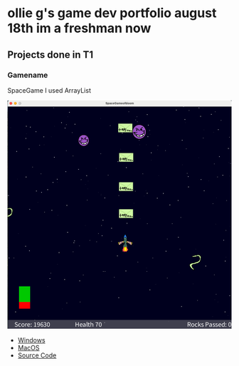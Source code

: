# ollie g's game dev portfolio august 18th im a freshman now

## Projects done in T1

### Gamename

SpaceGame I used ArrayList

![Running Game](https://github.com/pwspew/portfolio2/blob/main/images/spacelook.png?raw=true)

* [Windows](https://github.com/pwspew/portfolio2/blob/main/src/SpaceGameofDoom/windows-amd64.zip)
* [MacOS](https://github.com/pwspew/portfolio2/blob/main/src/SpaceGameofDoom/macos-aarch64.zip)
* [Source Code]()
